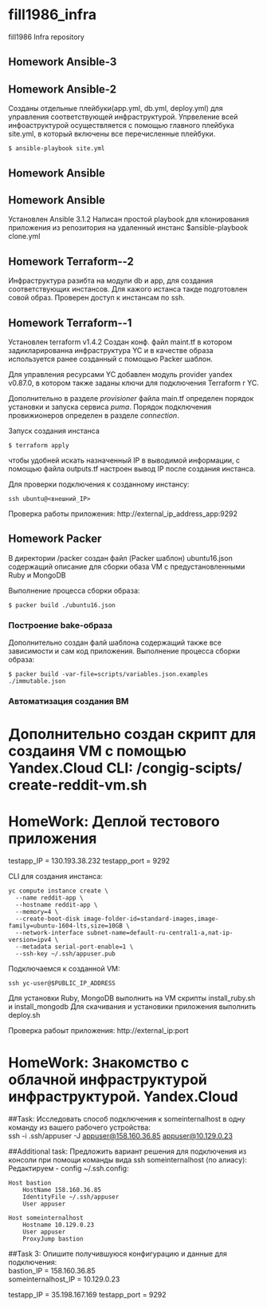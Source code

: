 # fill1986_infra
fill1986 Infra repository
## Homework Ansible-3
## Homework Ansible-2
Созданы отдельные плейбуки(app.yml, db.yml, deploy.yml) для управления соответствующей инфраструктурой. Упрвеление всей инфоаструктурой осуществляется с помощью главного плейбука site.yml, в который включены все перечисленные плейбуки.
```
$ ansible-playbook site.yml
```

## Homework Ansible

## Homework Ansible
Установлен Ansible 3.1.2 Написан простой playbook для клонирования приложения из репозитория на удаленный инстанс $ansible-playbook clone.yml

## Homework Terraform--2
Инфраструктура разибта на модули db и app, для создания соответствующих инстансов.
Для кажого истанса такде подготовлен совой образ.
Проверен доступ к инстансам по ssh.

## Homework Terraform--1
Установлен terraform v1.4.2
Создан конф. файл maint.tf в котором задикларированна инфраструктура YC и в качестве образа используется ранее созданный с помощью Packer шаблон.  

Для управления ресурсами YC добавлен модуль provider yandex v0.87.0, в котором также заданы ключи для подключения Terraform r YC.

Дополнительно в разделе *provisioner* файла main.tf определен порядок установки и запуска сервиса *puma*. Порядок подключения провижионеров определен в разделе *connection*.

Запуск создания инстанса 
```
$ terraform apply
```


чтобы удобней искать назначенный IP в выводимой информации, c помощью файла outputs.tf настроен вывод IP после создания инстанса.

Для проверки подключения к созданному инстансу:
```
ssh ubuntu@<внешний_IP>
```

Проверка работы приложения:
http://external_ip_address_app:9292



## Homework Packer

В директории /packer создан файл (Packer шаблон) ubuntu16.json содержащий описание для сборки обаза VM с предустановленными Ruby и MongoDB

Выполнение процесса сборки образа: 
``` 
$ packer build ./ubuntu16.json
```

### Построение bake-образа
Дополнительно создан фалй шаблона содержащий также  все зависимости и сам код приложения.
Выполнение процесса сборки образа:  
```
$ packer build -var-file=scripts/variables.json.examples ./immutable.json
```

### Автоматизация создания ВМ
Дополнительно создан скрипт для создаиня VM с помощью Yandex.Cloud CLI: /congig-scipts/
create-reddit-vm.sh
=======
# HomeWork: Деплой тестового приложения

testapp_IP = 130.193.38.232 
testapp_port = 9292

CLI для создания инстанса:
```  
yc compute instance create \
  --name reddit-app \
  --hostname reddit-app \
  --memory=4 \
  --create-boot-disk image-folder-id=standard-images,image-family=ubuntu-1604-lts,size=10GB \
  --network-interface subnet-name=default-ru-central1-a,nat-ip-version=ipv4 \
  --metadata serial-port-enable=1 \
  --ssh-key ~/.ssh/appuser.pub
```

Подключаемся к созданной VM:
```
ssh yc-user@$PUBLIC_IP_ADDRESS
```
Для установки Ruby, MongoDB выполнить на VM скрипты install_ruby.sh и install_mongodb
Для скачивания и установики приложения выполнить deploy.sh

Проверка рабоыт приложения: http://external_ip:port


# HomeWork: Знакомство с облачной инфраструктурой инфраструктурой. Yandex.Cloud  
##Task: Исследовать способ подключения к someinternalhost в одну команду из вашего рабочего устройства:  
ssh -i .ssh/appuser -J appuser@158.160.36.85 appuser@10.129.0.23

##Additional task: Предложить вариант решения для подключения из консоли при помощи команды вида ssh someinternalhost (по алиасу):  
Редактируем - config ~/.ssh.config:  
```
Host bastion 
    HostName 158.160.36.85  
    IdentityFile ~/.ssh/appuser 
    User appuser 

Host someinternalhost 
    Hostname 10.129.0.23 
    User appuser 
    ProxyJump bastion 
```
##Task 3: Опишите получившуюся конфигурацию и данные для подключения:  
bastion_IP = 158.160.36.85  
someinternalhost_IP = 10.129.0.23

testapp_IP = 35.198.167.169
testapp_port = 9292

